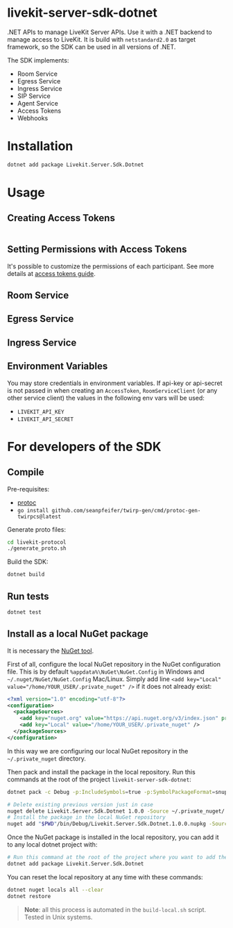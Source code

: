 # livekit-server-sdk-dotnet

.NET APIs to manage LiveKit Server APIs. Use it with a .NET backend to manage access to LiveKit. It is build with `netstandard2.0` as target framework, so the SDK can be used in all versions of .NET.


The SDK implements:

- Room Service
- Egress Service
- Ingress Service
- SIP Service
- Agent Service
- Access Tokens
- Webhooks

# Installation

```bash
dotnet add package Livekit.Server.Sdk.Dotnet
```

# Usage

## Creating Access Tokens

```csharp

```

## Setting Permissions with Access Tokens

It's possible to customize the permissions of each participant. See more details at [access tokens guide](https://docs.livekit.io/home/get-started/authentication/#room-permissions).

## Room Service

## Egress Service

## Ingress Service

## Environment Variables

You may store credentials in environment variables. If api-key or api-secret is not passed in when creating an `AccessToken`, `RoomServiceClient` (or any other service client) the values in the following env vars will be used:

- `LIVEKIT_API_KEY`
- `LIVEKIT_API_SECRET`

# For developers of the SDK

## Compile

Pre-requisites:

- [protoc](https://github.com/protocolbuffers/protobuf/releases/latest)
- `go install github.com/seanpfeifer/twirp-gen/cmd/protoc-gen-twirpcs@latest`

Generate proto files:

```bash
cd livekit-protocol
./generate_proto.sh
```

Build the SDK:

```bash
dotnet build
```

## Run tests

```bash
dotnet test
```

## Install as a local NuGet package

It is necessary the [NuGet tool](https://learn.microsoft.com/en-us/nuget/install-nuget-client-tools?tabs=macos).

First of all, configure the local NuGet repository in the NuGet configuration file. This is by default `%appdata%\NuGet\NuGet.Config` in Windows and `~/.nuget/NuGet/NuGet.Config` Mac/Linux. Simply add line `<add key="Local" value="/home/YOUR_USER/.private_nuget" />` if it does not already exist:

```xml
<?xml version="1.0" encoding="utf-8"?>
<configuration>
  <packageSources>
    <add key="nuget.org" value="https://api.nuget.org/v3/index.json" protocolVersion="3" />
    <add key="Local" value="/home/YOUR_USER/.private_nuget" />
  </packageSources>
</configuration>
```

In this way we are configuring our local NuGet repository in the `~/.private_nuget` directory.

Then pack and install the package in the local repository. Run this commands at the root of the project `livekit-server-sdk-dotnet`:

```bash
dotnet pack -c Debug -p:IncludeSymbols=true -p:SymbolPackageFormat=snupkg

# Delete existing previous version just in case
nuget delete Livekit.Server.Sdk.Dotnet 1.0.0 -Source ~/.private_nuget/ -np
# Install the package in the local NuGet repository
nuget add "$PWD"/bin/Debug/Livekit.Server.Sdk.Dotnet.1.0.0.nupkg -Source ~/.private_nuget/
```

Once the NuGet package is installed in the local repository, you can add it to any local dotnet project with:

```bash
# Run this command at the root of the project where you want to add the NuGet package
dotnet add package Livekit.Server.Sdk.Dotnet
```

You can reset the local repository at any time with these commands:

```bash
dotnet nuget locals all --clear
dotnet restore
```

> **Note**: all this process is automated in the `build-local.sh` script. Tested in Unix systems.